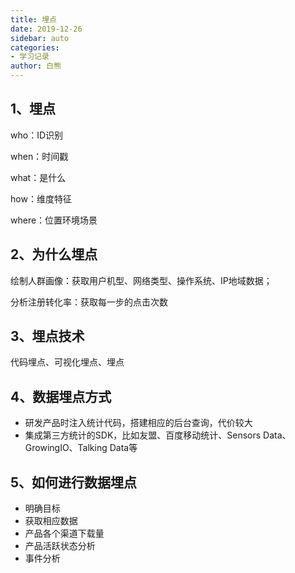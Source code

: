 ```yaml
---
title: 埋点
date: 2019-12-26
sidebar: auto
categories:
- 学习记录
author: 白熊
---
```


## 1、埋点

who：ID识别

when：时间戳

what：是什么

how：维度特征

where：位置环境场景

## 2、为什么埋点

绘制人群画像：获取用户机型、网络类型、操作系统、IP地域数据；

分析注册转化率：获取每一步的点击次数

## 3、埋点技术

代码埋点、可视化埋点、埋点

## 4、数据埋点方式

- 研发产品时注入统计代码，搭建相应的后台查询，代价较大
- 集成第三方统计的SDK，比如友盟、百度移动统计、Sensors Data、GrowingIO、Talking Data等

## 5、如何进行数据埋点

- 明确目标
- 获取相应数据
- 产品各个渠道下载量
- 产品活跃状态分析
- 事件分析
